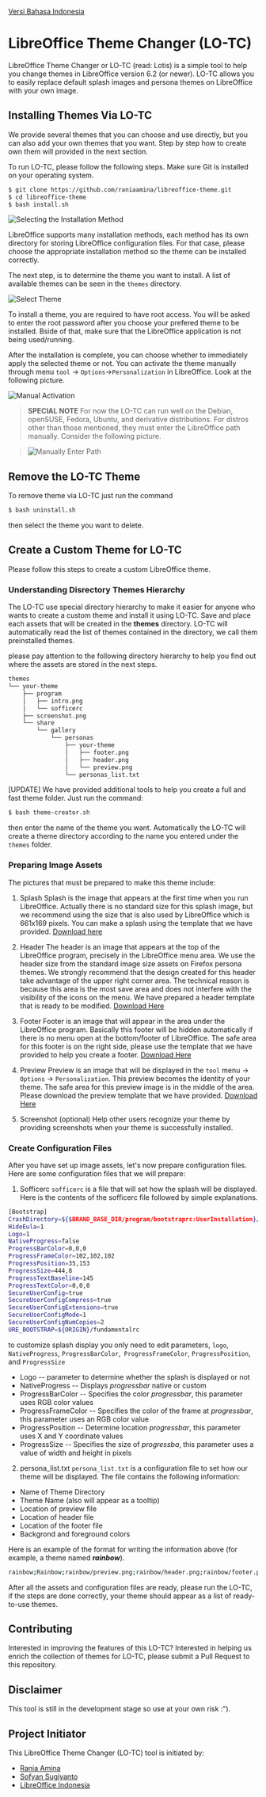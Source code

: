 [Versi Bahasa Indonesia](README-ID.md)
# LibreOffice Theme Changer (LO-TC)

LibreOffice Theme Changer or LO-TC (read: Lotis) is a simple tool to help you change themes in LibreOffice version 6.2 (or newer). LO-TC allows you to easily replace default splash images and persona themes on LibreOffice with your own image.

## Installing Themes Via LO-TC

We provide several themes that you can choose and use directly, but you can also add your own themes that you want. Step by step how to create own them will provided in the next section.

To run LO-TC, please follow the following steps. Make sure Git is installed on your operating system.

```bash
$ git clone https://github.com/raniaamina/libreoffice-theme.git
$ cd libreoffice-theme
$ bash install.sh
```

![Selecting the Installation Method](img/img-1.png)

LibreOffice supports many installation methods, each method has its own directory for storing LibreOffice configuration files. For that case, please choose the appropriate installation method so the theme can be installed correctly.

The next step, is to determine the theme you want to install. A list of available themes can be seen in the `themes` directory.

![Select Theme](img/img-2.png)

To install a theme, you are required to have root access. You will be asked to enter the root password after you choose your prefered theme to be installed. Bside of that, make sure that the LibreOffice application is not being used/running.

After the installation is complete, you can choose whether to immediately apply the selected theme or not. You can activate the theme manually through menu `tool` -> `Options`->`Personalization` in LibreOffice. Look at the following picture.

![Manual Activation](img/img-5.png)


> **SPECIAL NOTE** 
> For now the LO-TC can run well on the Debian, openSUSE, Fedora, Ubuntu, and derivative distributions. For distros other than those mentioned, they must enter the LibreOffice path manually. Consider the following picture.

>![Manually Enter Path](img/img-6.png)

## Remove the LO-TC Theme

To remove theme via LO-TC just run the command

```bash
$ bash uninstall.sh
```

then select the theme you want to delete.

## Create a Custom Theme for LO-TC

Please follow this steps to create a custom LibreOffice theme.


### Understanding Disrectory Themes Hierarchy 

The LO-TC use special directory hierarchy to make it easier for anyone who wants to create a custom theme and install it using LO-TC. Save and place each assets that will be created in the **themes** directory. LO-TC will automatically read the list of themes contained in the directory, we call them preinstalled themes.

please pay attention to the following directory hierarchy to help you find out where the assets are stored in the next steps.

```bash
themes
└── your-theme
    ├── program
    │   ├── intro.png
    │   └── sofficerc
    ├── screenshot.png
    └── share
        └── gallery
            └── personas
                ├── your-theme
                │   ├── footer.png
                │   ├── header.png
                │   └── preview.png
                └── personas_list.txt

```
[UPDATE]
We have provided additional tools to help you create a full and fast theme folder. Just run the command:

```bash
$ bash theme-creator.sh
```

then enter the name of the theme you want. Automatically the LO-TC will create a theme directory according to the name you entered under the `themes` folder.


### Preparing Image Assets

The pictures that must be prepared to make this theme include:

1. Splash
Splash is the image that appears at the first time when you run LibreOffice. Actually there is no standard size for this splash image, but we recommend using the size that is also used by LibreOffice which is 661x169 pixels. You can make a splash using the template that we have provided. 
[Download here](template/intro.svg)

2. Header
The header is an image that appears at the top of the LibreOffice program, precisely in the LibreOffice menu area. We use the header size from the standard image size assets on Firefox persona themes. We strongly recommend that the design created for this header take advantage of the upper right corner area. The technical reason is because this area is the most save area and does not interfere with the visibility of the icons on the menu. We have prepared a header template that is ready to be modified. 
[Download Here](template/header.svg)

3. Footer
Footer is an image that will appear in the area under the LibreOffice program. Basically this footer will be hidden automatically if there is no menu open at the bottom/footer of LibreOffice. The safe area for this footer is on the right side, please use the template that we have provided to help you create a footer. 
[Download Here](template/footer.svg)

4. Preview
Preview is an image that will be displayed in the `tool` menu -> `Options` -> `Personalization`. This preview becomes the identity of your theme. The safe area for this preview image is in the middle of the area. Please download the preview template that we have provided.
[Download Here](template/preview.svg)

5. Screenshot (optional)
Help other users recognize your theme by providing screenshots when your theme is successfully installed.

### Create Configuration Files

After you have set up image assets, let's now prepare configuration files. Here are some configuration files that we will prepare:

1. Sofficerc
`sofficerc` is a file that will set how the splash will be displayed. Here is the contents of the sofficerc file followed by simple explanations.
```bash
[Bootstrap]
CrashDirectory=${$BRAND_BASE_DIR/program/bootstraprc:UserInstallation}/crash
HideEula=1
Logo=1
NativeProgress=false
ProgressBarColor=0,0,0
ProgressFrameColor=102,102,102
ProgressPosition=35,153
ProgressSize=444,8
ProgressTextBaseline=145
ProgressTextColor=0,0,0
SecureUserConfig=true
SecureUserConfigCompress=true
SecureUserConfigExtensions=true
SecureUserConfigMode=1
SecureUserConfigNumCopies=2
URE_BOOTSTRAP=${ORIGIN}/fundamentalrc
```
to customize splash display you only need to edit parameters, `logo`,` NativeProgress`, `ProgressBarColor`,` ProgressFrameColor`, `ProgressPosition`, and `ProgressSize`
  - Logo -- parameter to determine whether the splash is displayed or not
  - NativeProgress -- Displays *progressbar* native or custom
  - ProgressBarColor -- Specifies the color *progressbar*, this parameter uses RGB color values
  - ProgressFrameColor -- Specifies the color of the frame at *progressbar*, this parameter uses an RGB color value
  - ProgressPosition -- Determine location *progressbar*, this parameter uses X and Y coordinate values
  - ProgressSize -- Specifies the size of *progressba*, this parameter uses a value of width and height in pixels

2. persona_list.txt
`persona_list.txt` is a configuration file to set how our theme will be displayed. The file contains the following information:
  - Name of Theme Directory
  - Theme Name (also will appear as a tooltip)
  - Location of preview file
  - Location of header file
  - Location of the footer file
  - Backgrond and foreground colors
 
  Here is an example of the format for writing the information above (for example, a theme named ***rainbow***).
```bash
rainbow;Rainbow;rainbow/preview.png;rainbow/header.png;rainbow/footer.png;;#ffffff;#000000
```

After all the assets and configuration files are ready, please run the LO-TC, if the steps are done correctly, your theme should appear as a list of ready-to-use themes.

## Contributing

Interested in improving the features of this LO-TC? Interested in helping us enrich the collection of themes for LO-TC, please submit a Pull Request to this repository.

## Disclaimer

This tool is still in the development stage so use at your own risk :").

## Project Initiator

This LibreOffice Theme Changer (LO-TC) tool is initiated by:
- [Rania Amina](https://github.com/raniaamina)
- [Sofyan Sugiyanto](https://github.com/artemtech)
- [LibreOffice Indonesia](https://libreoffice.id)






















